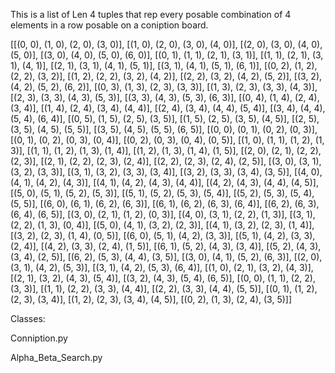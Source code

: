 
This is a list of Len 4 tuples that rep every posable combination of 4 elements in a row posable on a coniption board.

[[(0, 0), (1, 0), (2, 0), (3, 0)], [(1, 0), (2, 0), (3, 0), (4, 0)], [(2, 0), (3, 0), (4, 0), (5, 0)], 
[(3, 0), (4, 0), (5, 0), (6, 0)], [(0, 1), (1, 1), (2, 1), (3, 1)], [(1, 1), (2, 1), (3, 1), (4, 1)], 
[(2, 1), (3, 1), (4, 1), (5, 1)], [(3, 1), (4, 1), (5, 1), (6, 1)], [(0, 2), (1, 2), (2, 2), (3, 2)], 
[(1, 2), (2, 2), (3, 2), (4, 2)], [(2, 2), (3, 2), (4, 2), (5, 2)], [(3, 2), (4, 2), (5, 2), (6, 2)], 
[(0, 3), (1, 3), (2, 3), (3, 3)], [(1, 3), (2, 3), (3, 3), (4, 3)], [(2, 3), (3, 3), (4, 3), (5, 3)], 
[(3, 3), (4, 3), (5, 3), (6, 3)], [(0, 4), (1, 4), (2, 4), (3, 4)], [(1, 4), (2, 4), (3, 4), (4, 4)], 
[(2, 4), (3, 4), (4, 4), (5, 4)], [(3, 4), (4, 4), (5, 4), (6, 4)], [(0, 5), (1, 5), (2, 5), (3, 5)], 
[(1, 5), (2, 5), (3, 5), (4, 5)], [(2, 5), (3, 5), (4, 5), (5, 5)], [(3, 5), (4, 5), (5, 5), (6, 5)], 
[(0, 0), (0, 1), (0, 2), (0, 3)], [(0, 1), (0, 2), (0, 3), (0, 4)], [(0, 2), (0, 3), (0, 4), (0, 5)], 
[(1, 0), (1, 1), (1, 2), (1, 3)], [(1, 1), (1, 2), (1, 3), (1, 4)], [(1, 2), (1, 3), (1, 4), (1, 5)], 
[(2, 0), (2, 1), (2, 2), (2, 3)], [(2, 1), (2, 2), (2, 3), (2, 4)], [(2, 2), (2, 3), (2, 4), (2, 5)], 
[(3, 0), (3, 1), (3, 2), (3, 3)], [(3, 1), (3, 2), (3, 3), (3, 4)], [(3, 2), (3, 3), (3, 4), (3, 5)], 
[(4, 0), (4, 1), (4, 2), (4, 3)], [(4, 1), (4, 2), (4, 3), (4, 4)], [(4, 2), (4, 3), (4, 4), (4, 5)], 
[(5, 0), (5, 1), (5, 2), (5, 3)], [(5, 1), (5, 2), (5, 3), (5, 4)], [(5, 2), (5, 3), (5, 4), (5, 5)], 
[(6, 0), (6, 1), (6, 2), (6, 3)], [(6, 1), (6, 2), (6, 3), (6, 4)], [(6, 2), (6, 3), (6, 4), (6, 5)], 
[(3, 0), (2, 1), (1, 2), (0, 3)], [(4, 0), (3, 1), (2, 2), (1, 3)], [(3, 1), (2, 2), (1, 3), (0, 4)], 
[(5, 0), (4, 1), (3, 2), (2, 3)], [(4, 1), (3, 2), (2, 3), (1, 4)], [(3, 2), (2, 3), (1, 4), (0, 5)], 
[(6, 0), (5, 1), (4, 2), (3, 3)], [(5, 1), (4, 2), (3, 3), (2, 4)], [(4, 2), (3, 3), (2, 4), (1, 5)], 
[(6, 1), (5, 2), (4, 3), (3, 4)], [(5, 2), (4, 3), (3, 4), (2, 5)], [(6, 2), (5, 3), (4, 4), (3, 5)], 
[(3, 0), (4, 1), (5, 2), (6, 3)], [(2, 0), (3, 1), (4, 2), (5, 3)], [(3, 1), (4, 2), (5, 3), (6, 4)], 
[(1, 0), (2, 1), (3, 2), (4, 3)], [(2, 1), (3, 2), (4, 3), (5, 4)], [(3, 2), (4, 3), (5, 4), (6, 5)], 
[(0, 0), (1, 1), (2, 2), (3, 3)], [(1, 1), (2, 2), (3, 3), (4, 4)], [(2, 2), (3, 3), (4, 4), (5, 5)], 
[(0, 1), (1, 2), (2, 3), (3, 4)], [(1, 2), (2, 3), (3, 4), (4, 5)], [(0, 2), (1, 3), (2, 4), (3, 5)]]

Classes:

  Conniption.py
  
  Alpha_Beta_Search.py
